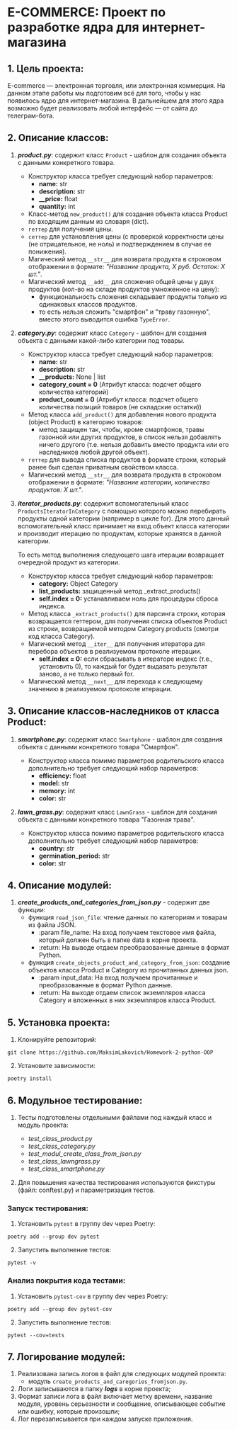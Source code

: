 # E-COMMERCE: Проект по разработке ядра для интернет-магазина


## 1. Цель проекта:
E-commerce — электронная торговля, или электронная коммерция. На данном этапе работы мы подготовим всё для того, чтобы у нас появилось ядро для интернет-магазина. В дальнейшем для этого ядра возможно будет реализовать любой интерфейс — от сайта до телеграм-бота.


## 2. Описание классов:

1. ***product.py***: содержит класс `Product` - шаблон для создания объекта с данными конкретного товара. 
   - Конструктор класса требует следующий набор параметров:
      - **name:** str
      - **description:** str
      - **__price:** float
      - **quantity:** int
   - Класс-метод `new_product()` для создания объекта класса Product по входящим данным из словаря (dict).
   - `геттер` для получения цены.
   - `сеттер` для установления цены (с проверкой корректности цены (не отрицательное, не ноль) и подтверждением в случае ее понижения).
   - Магический метод `__str__` для возврата продукта в строковом отображении в формате: *"Название продукта, X руб. Остаток: X шт."*.
   - Магический метод `__add__` для сложения общей цены у двух продуктов (кол-во на складе продуктов умноженное на цену):
     - функциональность сложения складывает продукты только из одинаковых классов продуктов.
     - то есть нельзя сложить "смартфон" и "траву газонную", вместо этого выводится ошибка `TypeError`.


2. ***category.py***: содержит класс `Category` - шаблон для создания объекта с данными какой-либо категории под товары.
   - Конструктор класса требует следующий набор параметров:
      - **name:** str
      - **description:** str
      - **__products:** None | list
      - **category_count = 0** (Атрибут класса: подсчет общего количества категорий)
      - **product_count = 0** (Атрибут класса: подсчет общего количества позиций товаров (не складские остатки))
   - Метод класса `add_product()` для добавления нового продукта (object Product) в категорию товаров:
     - метод защищен так, чтобы, кроме смартфонов, травы газонной или других продуктов, в список нельзя добавлять ничего другого (т.е. нельзя добавить вместо продукта или его наследников любой другой объект).
   - `геттер` для вывода списка продуктов в формате строки, который ранее был сделан приватным свойством класса.
   - Магический метод `__str__` для возврата продукта в строковом отображении в формате: *"Название категории, количество продуктов: X шт."*.


3. ***iterator_products.py***: содержит вспомогательный класс `ProductsIteratorInCategory` с помощью которого можно перебирать продукты одной категории (например в цикле for). Для этого данный вспомогательный класс принимает на вход объект класса категории и производит итерацию по продуктам, которые хранятся в данной категории.

   То есть метод выполнения следующего шага итерации возвращает очередной продукт из категории.
   - Конструктор класса требует следующий набор параметров:
      - **category:** Object Category
      - **list_products:** защищенный метод _extract_products()
      - **self.index = 0:** устанавливаем ноль для процедуры сброса индекса.
   - Метод класса `_extract_products()` для парсинга строки, которая возвращается геттером, для получения списка объектов Product из строки, возвращаемой методом Category.products (смотри код класса Category).
   - Магический метод `__iter__` для получения итератора для перебора объектов в реализуемом протоколе итерации.
      - **self.index = 0:** если сбрасывать в итераторе индекс (т.е., установить 0), то каждый for будет выдавать результат заново, а не только первый for.
   - Магический метод `__next__` для перехода к следующему значению в реализуемом протоколе итерации.


## 3. Описание классов-наследников от класса Product:

1. ***smartphone.py***: содержит класс `Smartphone` - шаблон для создания объекта с данными конкретного товара "Смартфон". 
   - Конструктор класса помимо параметров родительского класса дополнительно требует следующий набор параметров:
      - **efficiency:** float
      - **model:** str
      - **memory:** int
      - **color:** str


2. ***lawn_grass.py***: содержит класс `LawnGrass` - шаблон для создания объекта с данными конкретного товара "Газонная трава". 
   - Конструктор класса помимо параметров родительского класса дополнительно требует следующий набор параметров:
      - **country:** str
      - **germination_period:** str
      - **color:** str


## 4. Описание модулей:

1. ***create_products_and_categories_from_json.py*** - содержит две функции:
   - функция `read_json_file`: чтение данных по категориям и товарам из файла JSON.
     - :param file_name: На вход получаем текстовое имя файла, который должен быть в папке data в корне проекта.
     - :return: На выводе отдаем преобразованные данные в формат Python.
   - функция `create_objects_product_and_category_from_json`: создание объектов класса Product и Category из прочитанных данных json.
     - :param input_data: На вход получаем прочитанные и преобразованные в формат Python данные.
     - :return: На выходе отдаем список экземпляров класса Category и вложенных в них экземпляров класса Product.


## 5. Установка проекта:
1. Клонируйте репозиторий:
```
git clone https://github.com/MaksimLakovich/Homework-2-python-OOP
```

2. Установите зависимости:
```
poetry install
```


## 6. Модульное тестирование:

1. Тесты подготовлены отдельными файлами под каждый класс и модуль проекта:
   - _test_class_product.py_
   - _test_class_category.py_
   - _test_modul_create_class_from_json.py_
   - _test_class_lawngrass.py_
   - _test_class_smartphone.py_

 
2. Для повышения качества тестирования используются фикстуры (файл: conftest.py) и параметризация тестов.

### Запуск тестирования:
1. Установить `pytest` в группу dev через Poetry:
```
poetry add --group dev pytest
```
2. Запустить выполнение тестов:
```
pytest -v
```

### Анализ покрытия кода тестами:
1. Установить `pytest-cov` в группу dev через Poetry:
```
poetry add --group dev pytest-cov
```
2. Запустить выполнение тестов:
```
pytest --cov=tests
```


## 7. Логирование модулей:

1. Реализована запись логов в файл для следующих модулей проекта:
   - модуль `create_products_and_caregories_fromjson.py`.
2. Логи записываются в папку ***logs*** в корне проекта;
3. Формат записи лога в файл включает метку времени, название модуля, уровень серьезности и сообщение, описывающее событие или ошибку, которые произошли; 
4. Лог перезаписывается при каждом запуске приложения.
